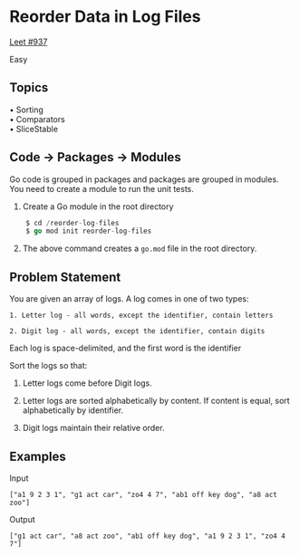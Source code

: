 # Reorder Data in Log Files

[Leet #937](https://leetcode.com/problems/reorder-data-in-log-files/)

Easy

## Topics

• Sorting   
• Comparators   
• SliceStable   

## Code -> Packages -> Modules

Go code is grouped in packages and packages are grouped in modules.  You need to create a module to run the unit tests.

1. Create a Go module in the root directory
```go
    $ cd /reorder-log-files
    $ go mod init reorder-log-files
```
2. The above command creates a `go.mod` file in the root directory.


## Problem Statement

You are given an array of logs. A log comes in one of two types:

    1. Letter log - all words, except the identifier, contain letters

    2. Digit log - all words, except the identifier, contain digits

Each log is space-delimited, and the first word is the identifier

Sort the logs so that:

1. Letter logs come before Digit logs.

2. Letter logs are sorted alphabetically by content.  If content is equal, sort alphabetically by identifier.

3. Digit logs maintain their relative order.

## Examples

Input
```text
["a1 9 2 3 1", "g1 act car", "zo4 4 7", "ab1 off key dog", "a8 act zoo"]
```

Output
```text
["g1 act car", "a8 act zoo", "ab1 off key dog", "a1 9 2 3 1", "zo4 4 7"]
```